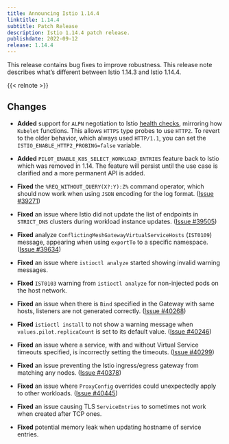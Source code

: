 ```yaml
---
title: Announcing Istio 1.14.4
linktitle: 1.14.4
subtitle: Patch Release
description: Istio 1.14.4 patch release.
publishdate: 2022-09-12
release: 1.14.4
---
```


This release contains bug fixes to improve robustness.
This release note describes what’s different between Istio 1.14.3 and Istio 1.14.4.

{{< relnote >}}

## Changes

- **Added** support for `ALPN` negotiation to Istio [health checks](/pt-br/docs/ops/configuration/mesh/app-health-check/), mirroring
how `Kubelet` functions. This allows `HTTPS` type probes to use `HTTP2`. To revert to the older behavior,
which always used `HTTP/1.1`, you can set the `ISTIO_ENABLE_HTTP2_PROBING=false` variable.

- **Added** `PILOT_ENABLE_K8S_SELECT_WORKLOAD_ENTRIES` feature back to Istio which was removed in 1.14.
The feature will persist until the use case is clarified and a more permanent API is added.

- **Fixed** the `%REQ_WITHOUT_QUERY(X?:Y):Z%` command operator, which should now work when using `JSON` encoding
for the log format. ([Issue #39271](https://github.com/istio/istio/issues/39271))

- **Fixed** an issue where Istio did not update the list of endpoints in `STRICT_DNS` clusters
during workload instance updates. ([Issue #39505](https://github.com/istio/istio/issues/39505))

- **Fixed** analyze `ConflictingMeshGatewayVirtualServiceHosts` (`IST0109`) message,
appearing when using `exportTo` to a specific namespace. ([Issue #39634](https://github.com/istio/istio/issues/39634))

- **Fixed** an issue where `istioctl analyze` started showing invalid warning messages.

- **Fixed** `IST0103` warning from `istioctl analyze` for non-injected pods on the host network.

- **Fixed** an issue when there is `Bind` specified in the Gateway with same hosts,
listeners are not generated correctly. ([Issue #40268](https://github.com/istio/istio/issues/40268))

- **Fixed** `istioctl install` to not show a warning message when `values.pilot.replicaCount` is set
to its default value. ([Issue #40246](https://github.com/istio/istio/issues/40246))

- **Fixed** an issue where a service, with and without Virtual Service timeouts specified,
is incorrectly setting the timeouts.  ([Issue #40299](https://github.com/istio/istio/issues/40299))

- **Fixed** an issue preventing the Istio ingress/egress gateway from matching any nodes. ([Issue #40378](https://github.com/istio/istio/issues/40378))

- **Fixed** an issue where `ProxyConfig` overrides could unexpectedly apply to other workloads.
  ([Issue #40445](https://github.com/istio/istio/issues/40445))

- **Fixed** an issue causing TLS `ServiceEntries` to sometimes not work when created after TCP ones.

- **Fixed** potential memory leak when updating hostname of service entries.
